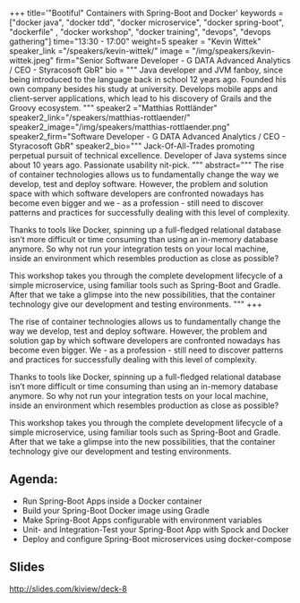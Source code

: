 +++
title='"Bootiful" Containers with Spring-Boot and Docker'
keywords = ["docker java", "docker tdd", "docker microservice", "docker spring-boot", "dockerfile" ,  "docker workshop", "docker training", "devops", "devops gathering"]
time="13:30 - 17:00"
weight=5
speaker = "Kevin Wittek"
speaker_link ="/speakers/kevin-wittek/"
image = "/img/speakers/kevin-wittek.jpeg"
firm="Senior Software Developer - G DATA Advanced Analytics / CEO - Styracosoft GbR"
bio = """
Java developer and JVM fanboy, since being introduced to the language back in school 12 years ago. Founded his own company besides his study at university. Develops mobile apps and client-server applications, which lead to his discovery of Grails and the Groovy ecosystem.
"""
speaker2 ="Matthias Rottländer"
speaker2_link="/speakers/matthias-rottlaender/"
speaker2_image="/img/speakers/matthias-rottlaender.png"
speaker2_firm="Software Developer - G DATA Advanced Analytics / CEO - Styracosoft GbR"
speaker2_bio="""
Jack-Of-All-Trades promoting perpetual pursuit of technical excellence.
Developer of Java systems since about 10 years ago.
Passionate usability nit-pick.
"""
abstract="""
The rise of container technologies allows us to fundamentally change the way we develop, test and deploy software. However, the problem and solution space with which software developers are confronted nowadays has become even bigger and we - as a profession - still need to discover patterns and practices for successfully dealing with this level of complexity.

Thanks to tools like Docker, spinning up a full-fledged relational database isn’t more difficult or time consuming than using an in-memory database anymore. So why not run your integration tests on your local machine, inside an environment which resembles production as close as possible?

This workshop takes you through the complete development lifecycle of a simple microservice, using familiar tools such as Spring-Boot and Gradle. After that we take a glimpse into the new possibilities, that the container technology give our development and testing environments.
"""
+++

The rise of container technologies allows us to fundamentally change the way we develop, test and deploy software. However, the problem and solution gap by which software developers are confronted nowadays has become even bigger. We - as a profession - still need to discover patterns and practices for successfully dealing with this level of complexity.

Thanks to tools like Docker, spinning up a full-fledged relational database isn’t more difficult or time consuming than using an in-memory database anymore. So why not run your integration tests on your local machine, inside an environment which resembles production as close as possible?

This workshop takes you through the complete development lifecycle of a simple microservice, using familiar tools such as Spring-Boot and Gradle. After that we take a glimpse into the new possibilities, that the container technology give our development and testing environments.

## Agenda:
* Run Spring-Boot Apps inside a Docker container
* Build your Spring-Boot Docker image using Gradle
* Make Spring-Boot Apps configurable with environment variables
* Unit- and Integration-Test your Spring-Boot App with Spock and Docker
* Deploy and configure Spring-Boot microservices using docker-compose

## Slides

http://slides.com/kiview/deck-8

